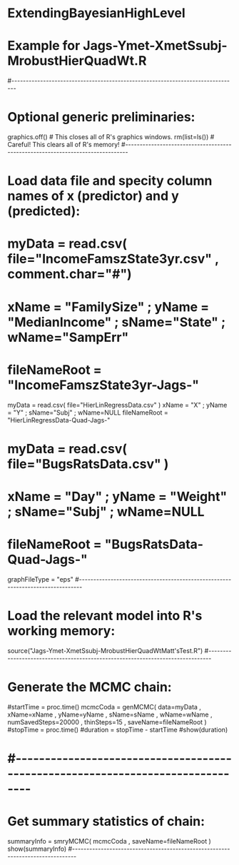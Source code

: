# ExtendingBayesianHighLevel
# Example for Jags-Ymet-XmetSsubj-MrobustHierQuadWt.R 
#------------------------------------------------------------------------------- 
# Optional generic preliminaries:
graphics.off() # This closes all of R's graphics windows.
rm(list=ls())  # Careful! This clears all of R's memory!
#------------------------------------------------------------------------------- 
# Load data file and specity column names of x (predictor) and y (predicted):

# myData = read.csv( file="IncomeFamszState3yr.csv" , comment.char="#")
# xName = "FamilySize" ; yName = "MedianIncome" ; sName="State" ; wName="SampErr"
# fileNameRoot = "IncomeFamszState3yr-Jags-" 

 myData = read.csv( file="HierLinRegressData.csv" )
 xName = "X" ; yName = "Y" ; sName="Subj" ; wName=NULL
 fileNameRoot = "HierLinRegressData-Quad-Jags-" 

# myData = read.csv( file="BugsRatsData.csv" )
# xName = "Day" ; yName = "Weight" ; sName="Subj" ; wName=NULL
# fileNameRoot = "BugsRatsData-Quad-Jags-" 

graphFileType = "eps" 
#------------------------------------------------------------------------------- 
# Load the relevant model into R's working memory:
source("Jags-Ymet-XmetSsubj-MrobustHierQuadWtMatt'sTest.R")
#------------------------------------------------------------------------------- 
# Generate the MCMC chain:
#startTime = proc.time()
mcmcCoda = genMCMC( data=myData , 
                    xName=xName , yName=yName , sName=sName , wName=wName ,
                    numSavedSteps=20000 , thinSteps=15 , saveName=fileNameRoot )
#stopTime = proc.time()
#duration = stopTime - startTime
#show(duration)
# #------------------------------------------------------------------------------- 
# Get summary statistics of chain:
summaryInfo = smryMCMC( mcmcCoda , saveName=fileNameRoot )
show(summaryInfo)
#------------------------------------------------------------------------------- 
